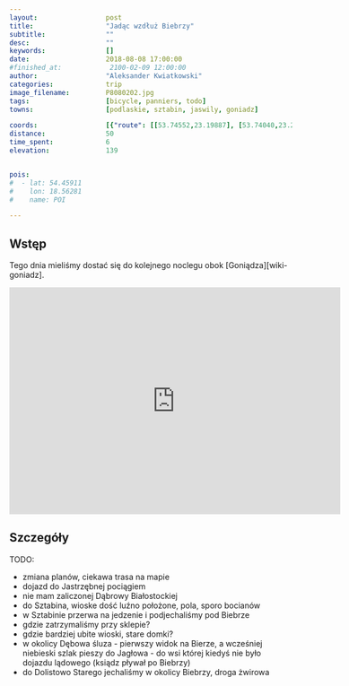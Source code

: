 ```yaml
---
layout:                 post
title:                  "Jadąc wzdłuż Biebrzy"
subtitle:               ""
desc:                   ""
keywords:               []
date:                   2018-08-08 17:00:00
#finished_at:            2100-02-09 12:00:00
author:                 "Aleksander Kwiatkowski"
categories:             trip
image_filename:         P8080202.jpg
tags:                   [bicycle, panniers, todo]
towns:                  [podlaskie, sztabin, jaswily, goniadz]

coords:                 [{"route": [[53.74552,23.19887], [53.74040,23.20994], [53.72826,23.19793], [53.70068,23.13312], [53.67745,23.10454], [53.68045,23.09227], [53.66225,23.02772], [53.66576,23.01725], [53.65716,23.00901], [53.64714,22.96524], [53.61905,22.95151], [53.59934,22.91855], [53.58691,22.93073], [53.56704,22.92078], [53.55445,22.90610], [53.55113,22.91065], [53.53139,22.87151], [53.52563,22.85357], [53.52956,22.85074], [53.52491,22.83375], [53.51353,22.84199], [53.50623,22.82679], [53.49587,22.77169]], "type": "bicycle"}]
distance:               50
time_spent:             6
elevation:              139


pois:
#  - lat: 54.45911
#    lon: 18.56281
#    name: POI

---
```



## Wstęp

Tego dnia mieliśmy dostać się do kolejnego noclegu obok [Goniądza][wiki-goniadz].

<iframe height='405' width='590' frameborder='0' allowtransparency='true' scrolling='no' src='https://www.strava.com/activities/1758477822/embed/5617e407fd9ac51f98ccc9c2376f4823cbcbdb84'></iframe>

## Szczegóły

TODO:

* zmiana planów, ciekawa trasa na mapie
* dojazd do Jastrzębnej pociągiem
* nie mam zaliczonej Dąbrowy Białostockiej
* do Sztabina, wioske dość luźno położone, pola, sporo bocianów
* w Sztabinie przerwa na jedzenie i podjechaliśmy pod Biebrze
* gdzie zatrzymaliśmy przy sklepie?
* gdzie bardziej ubite wioski, stare domki?
* w okolicy Dębowa śluza - pierwszy widok na Bierze, a wcześniej niebieski szlak pieszy do Jagłowa - do wsi której kiedyś nie było dojazdu lądowego (ksiądz pływał po Biebrzy)
* do Dolistowo Starego jechaliśmy w okolicy Biebrzy, droga żwirowa
